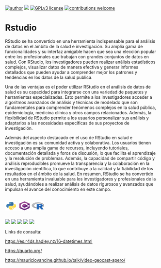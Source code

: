 [![author](https://img.shields.io/badge/author-JhonnyLimachiChoque.-red.svg)](https://www.linkedin.com/in/jhonny-limachi-choque-md-mph-mhr-697bb5256/) [![](https://img.shields.io/badge/python-3.7+-blue.svg)](https://www.python.org/downloads/release/python-365/) [![GPLv3 license](https://img.shields.io/badge/License-GPLv3-blue.svg)](http://perso.crans.org/besson/LICENSE.html) [![contributions welcome](https://img.shields.io/badge/contributions-welcome-brightgreen.svg?style=flat)](https://github.com/carlosfab/data_science/issues)


# Rstudio


RStudio se ha convertido en una herramienta indispensable para el análisis de datos en el ámbito de la salud e investigación. Su amplia gama de funcionalidades y su interfaz amigable hacen que sea una elección popular entre los profesionales que trabajan con grandes conjuntos de datos en salud. Con RStudio, los investigadores pueden realizar análisis estadísticos complejos, visualizar datos de manera efectiva y generar informes detallados que pueden ayudar a comprender mejor los patrones y tendencias en los datos de la salud publica.

Una de las ventajas es el poder utilizar RStudio en el análisis de datos de salud es su capacidad para integrarse con una variedad de paquetes y herramientas especializadas. Esto permite a los investigadores acceder a algoritmos avanzados de análisis y técnicas de modelado que son fundamentales para comprender fenómenos complejos en la salud pública, epidemiología, medicina clínica y otros campos relacionados. Además, la flexibilidad de RStudio permite a los usuarios personalizar sus análisis y adaptarlos a las necesidades específicas de sus proyectos de investigación.

Además del aspecto destacado en el uso de RStudio en salud e investigación es su comunidad activa y colaborativa. Los usuarios tienen acceso a una amplia gama de recursos, incluyendo tutoriales, documentación detallada y foros de discusión, lo que facilita el aprendizaje y la resolución de problemas. Además, la capacidad de compartir código y análisis reproducibles promueve la transparencia y la colaboración en la investigación científica, lo que contribuye a la calidad y la fiabilidad de los resultados en el ámbito de la salud. En resumen, RStudio se ha convertido en una herramienta invaluable para los investigadores y profesionales de la salud, ayudándoles a realizar análisis de datos rigurosos y avanzados que impulsan el avance del conocimiento en este campo.


<div style="display: inline_block"><br>

  <img align="center" alt="Jhonny-Python" height="30" width="40" src="https://raw.githubusercontent.com/devicons/devicon/master/icons/python/python-original.svg">
  <img align="center" alt="Jhonny-Csharp" height="30" width="40" src="https://raw.githubusercontent.com/devicons/devicon/master/icons/csharp/csharp-original.svg">
  <img align="center" alt="R-Icon" height="30" width="40" src="https://raw.githubusercontent.com/devicons/devicon/master/icons/r/r-original.svg">
  

  
</div>

  ##
 
<div> 
  <a href="https://www.instagram.com/jhonny.limachi.md/"><img src="https://img.shields.io/badge/-Instagram-%23E4405F?style=for-the-badge&logo=instagram&logoColor=white" target="_blank"></a>
 	<a href="https://scholar.google.es/citations?user=kDWFv9cAAAAJ&hl=es&oi=ao"><img src="https://img.shields.io/badge/Google%20Acad%C3%A9mico-4285F4?style=for-the-badge&logo=google-scholar&logoColor=white" target="_blank"></a>
 <a href="https://twitter.com/JhonnyWils68181"><img src="https://img.shields.io/badge/Twitter-1DA1F2?style=for-the-badge&logo=twitter&logoColor=white" target="_blank"></a> 
  <a href = "https://mail.google.com/mail/u/0/#inbox"><img src="https://img.shields.io/badge/-Gmail-%23333?style=for-the-badge&logo=gmail&logoColor=white" target="_blank"></a>
  <a href="https://www.linkedin.com/in/jhonny-limachi-choque-md-mph-mhr-697bb5256/" target="_blank"><img src="https://img.shields.io/badge/-LinkedIn-%230077B5?style=for-the-badge&logo=linkedin&logoColor=white" target="_blank"></a> 
  
</div>


Links de consulta:

https://es.r4ds.hadley.nz/16-datetimes.html

https://quarto.org/

https://mauriciovancine.github.io/talk/video-geocast-apero/

